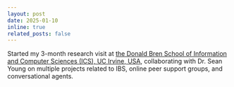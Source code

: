 ```yaml
---
layout: post
date: 2025-01-10
inline: true
related_posts: false
---
```


Started my 3-month research visit at <a href="https://ics.uci.edu/">the Donald Bren School of Information and Computer Sciences (ICS), UC Irvine, USA</a>, collaborating with Dr. Sean Young on multiple projects related to IBS, online peer support groups, and conversational agents.
